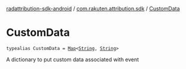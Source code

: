 [radattribution-sdk-android](../index.md) / [com.rakuten.attribution.sdk](index.md) / [CustomData](./-custom-data.md)

# CustomData

`typealias CustomData = `[`Map`](https://kotlinlang.org/api/latest/jvm/stdlib/kotlin.collections/-map/index.html)`<`[`String`](https://kotlinlang.org/api/latest/jvm/stdlib/kotlin/-string/index.html)`, `[`String`](https://kotlinlang.org/api/latest/jvm/stdlib/kotlin/-string/index.html)`>`

A dictionary to put custom data associated with event

